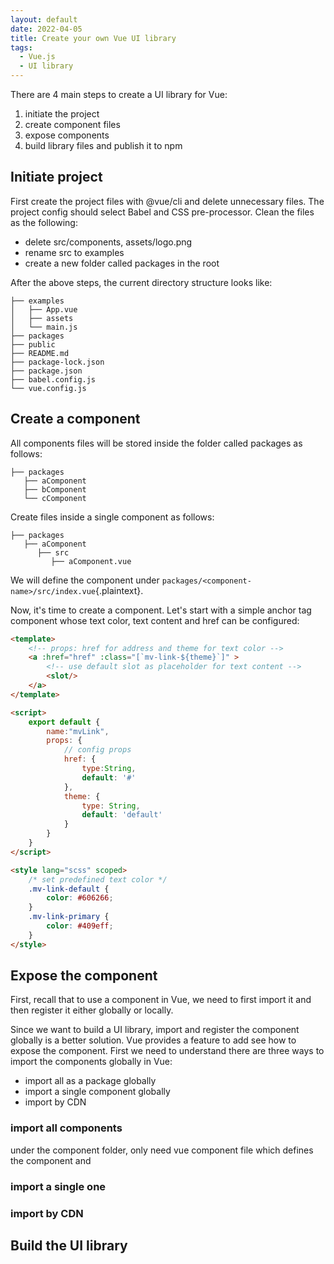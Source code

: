 ```yaml
---
layout: default
date: 2022-04-05
title: Create your own Vue UI library
tags:
  - Vue.js
  - UI library
---
```

There are 4 main steps to create a UI library for Vue:
1. initiate the project
2. create component files
3. expose components
4. build library files and publish it to npm


## Initiate project
First create the project files with @vue/cli and delete unnecessary files. The project config should select Babel and CSS pre-processor. Clean the files as the following:

- delete src/components, assets/logo.png
- rename src to examples
- create a new folder called packages in the root

After the above steps, the current directory structure looks like:

```plaintext
├── examples
│   ├── App.vue
│   ├── assets
│   └── main.js
├── packages
├── public
├── README.md
├── package-lock.json
├── package.json
├── babel.config.js
└── vue.config.js
```

## Create a component
All components files will be stored inside the folder called packages as follows:

```plaintext
├── packages
   ├── aComponent
   ├── bComponent
   └── cComponent
```
Create files inside a single component as follows:

```plaintext
├── packages
   ├── aComponent
      ├── src
         ├── aComponent.vue
```

We will define the component under `packages/<component-name>/src/index.vue`{.plaintext}.

Now, it's time to create a component. Let's start with a simple anchor tag component whose text color, text content and href can be configured:

``` html
<template>
    <!-- props: href for address and theme for text color --> 
    <a :href="href" :class="[`mv-link-${theme}`]" >
        <!-- use default slot as placeholder for text content -->
        <slot/>
    </a>
</template>

<script>
    export default { 
        name:"mvLink",
        props: {
            // config props
            href: {
                type:String,
                default: '#'
            },
            theme: {
                type: String,
                default: 'default'
            }
        }
    }
</script>

<style lang="scss" scoped>
    /* set predefined text color */
    .mv-link-default {
        color: #606266;
    }
    .mv-link-primary {
        color: #409eff;
    }
</style>
```

## Expose the component 
First, recall that to use a component in Vue, we need to first import it and then register it either globally or locally.


Since we want to build a UI library, import and register the component globally is a better solution. Vue provides a feature to add   see how to expose the component. First we need to understand there are three ways to import the components globally in Vue:
- import all as a package globally
- import a single component globally
- import by CDN

### import all components
under the component folder, only need vue component file which defines the component and  
### import a single one
### import by CDN

## Build the UI library